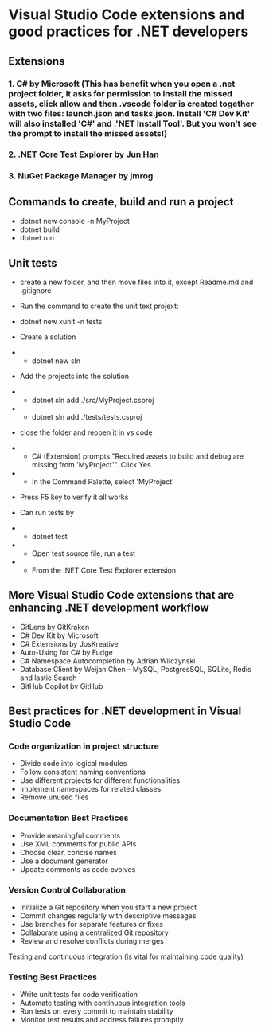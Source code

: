 # Visual Studio Code extensions and good practices for .NET developers

## Extensions 
### 1.	C# by Microsoft (This has benefit when you open a .net project folder, it asks for permission to install the missed assets, click allow and then .vscode folder is created together with two files: launch.json and tasks.json. Install 'C# Dev Kit' will also installed 'C#' and .'NET Install Tool'. But you won’t see the prompt to install the missed assets!)
### 2.	.NET Core Test Explorer by Jun Han
### 3.	NuGet Package Manager by jmrog

## Commands to create, build and run a project
* dotnet new console -n MyProject
* dotnet build
* dotnet run

## Unit tests
* create a new folder, and then move files into it, except Readme.md and .gitignore
* Run the command to create the unit text projext:
* dotnet new xunit -n tests
* Create a solution
* - dotnet new sln
* Add the projects into the solution
* - dotnet sln add ./src/MyProject.csproj
* - dotnet sln add ./tests/tests.csproj
* close the folder and reopen it in vs code
* - C# (Extension) prompts "Required assets to build and debug are missing from 'MyProject'". Click Yes.
* - In the Command Palette, select 'MyProject'
* Press F5 key to verify it all works

* Can run tests by
* - dotnet test
* - Open test source file, run a test
* - From the .NET Core Test Explorer extension 

## More Visual Studio Code extensions that are enhancing .NET development workflow
*	GitLens by GitKraken
*	C# Dev Kit by Microsoft
*	C# Extensions by JosKreative
*	Auto-Using for C# by Fudge
*	C# Namespace Autocompletion by Adrian Wilczynski
*	Database Client by Weijan Chen – MySQL, PostgresSQL, SQLite, Redis and lastic Search
*	GitHub Copilot by GitHub 

## Best practices for .NET development in Visual Studio Code
### Code organization in project structure
* Divide code into logical modules
* Follow consistent naming conventions
* Use different projects for different functionalities
* Implement namespaces for related classes
* Remove unused files

### Documentation Best Practices
* Provide meaningful comments
* Use XML comments for public APIs
* Choose clear, concise names
* Use a document generator
* Update comments as code evolves

### Version Control Collaboration
* Initialize a Git repository when you start a new project
* Commit changes regularly with descriptive messages
* Use branches for separate features or fixes
* Collaborate using a centralized Git repository
* Review and resolve conflicts during merges

Testing and continuous integration (is vital for maintaining code quality)
### Testing Best Practices
* Write unit tests for code verification
* Automate testing with continuous integration tools
* Run tests on every commit to maintain stability
* Monitor test results and address failures promptly